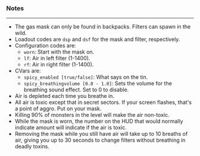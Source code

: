 ### Notes
---
- The gas mask can only be found in backpacks. Filters can spawn in the wild.
- Loadout codes are `dsp` and `dsf` for the mask and filter, respectively.
- Configuration codes are:
	- `worn`: Start with the mask on.
	- `lf`: Air in left filter (1-1400).
	- `rf`: Air in right filter (1-1400).
- CVars are:
	- `spicy_enabled [true/false]`: What says on the tin. 
	- `spicy_breathingvolume [0.0 - 1.0]`: Sets the volume for the breathing sound effect. Set to 0 to disable. 
- Air is depleted each time you breathe in.
- All air is toxic except that in secret sectors. If your screen flashes, that's a point of aggro. Put on your mask.
- Killing 90% of monsters in the level will make the air non-toxic.
- While the mask is worn, the number on the HUD that would normally indicate amount will indicate if the air is toxic.
- Removing the mask while you still have air will take up to 10 breaths of air, giving you up to 30 seconds to change filters without breathing in deadly toxins.